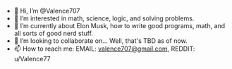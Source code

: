 - 👋 Hi, I’m @Valence707
- 👀 I’m interested in math, science, logic, and solving problems.
- 🌱 I’m currently about Elon Musk, how to write good programs, math, and all sorts of good nerd stuff.
- 💞️ I’m looking to collaborate on... Well, that's TBD as of now.
- 📫 How to reach me: EMAIL: valence707@gmail.com, REDDIT: u/Valence77

<!---
Valence707/Valence707 is a ✨ special ✨ repository because its `README.md` (this file) appears on your GitHub profile.
You can click the Preview link to take a look at your changes.
--->

